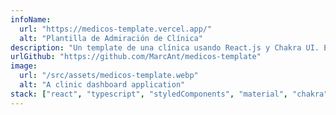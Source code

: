 ```yaml
---
infoName:
  url: "https://medicos-template.vercel.app/"
  alt: "Plantilla de Admiración de Clínica"
description: "Un template de una clínica usando React.js y Chakra UI. Esta plantilla es una representación de un administrador para una clínica mostrando cita médica, enlaces y mas información de un proceso de seguimiento de medico-paciente. Este proyecto me dio la oportunidad de encontrar trabajo como desarrollador Front-end React.js y TypeScript"
urlGithub: "https://github.com/MarcAnt/medicos-template"
image:
  url: "/src/assets/medicos-template.webp"
  alt: "A clinic dashboard application"
stack: ["react", "typescript", "styledComponents", "material", "chakra"]
---
```

